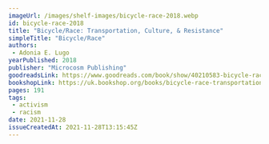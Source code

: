 ```yaml
---
imageUrl: /images/shelf-images/bicycle-race-2018.webp
id: bicycle-race-2018
title: "Bicycle/Race: Transportation, Culture, & Resistance"
simpleTitle: "Bicycle/Race"
authors: 
 - Adonia E. Lugo
yearPublished: 2018
publisher: "Microcosm Publishing"
goodreadsLink: https://www.goodreads.com/book/show/40210583-bicycle-race
bookshopLink: https://uk.bookshop.org/books/bicycle-race-transportation-culture-resistance/9781621067641
pages: 191
tags: 
 - activism 
 - racism
date: 2021-11-28
issueCreatedAt: 2021-11-28T13:15:45Z
---
```


